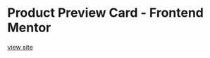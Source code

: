 # Product Preview Card - Frontend Mentor

[view site](https://mieke-campher.github.io/Product-Preview-Card-Frontend-Mentor/)
